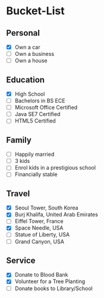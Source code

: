 # Bucket-List

## Personal
- [x] Own a car
- [ ] Own a business
- [ ] Own a house  

## Education
- [x] High School
- [ ] Bachelors in BS ECE
- [ ] Microsoft Office Certified
- [ ] Java SE7 Certified
- [ ] HTML5 Certified

## Family
- [ ] Happily married
- [ ] 3 kids
- [ ] Enrol kids in a prestigious school
- [ ] Financially stable
 
## Travel
- [x] Seoul Tower, South Korea
- [x] Burj Khalifa, United Arab Emirates
- [ ] Eiffel Tower, France
- [x] Space Needle, USA
- [ ] Statue of Liberty, USA
- [ ] Grand Canyon, USA

## Service
- [x] Donate to Blood Bank
- [x] Volunteer for a Tree Planting
- [ ] Donate books to Library/School
